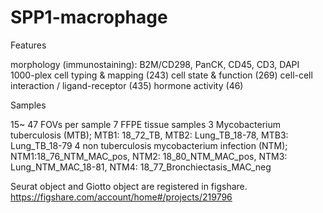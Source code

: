 # SPP1-macrophage
 
Features

morphology (immunostaining):
B2M/CD298, PanCK, CD45, CD3, DAPI
1000-plex 
cell typing & mapping (243)
cell state & function (269)
cell-cell interaction / ligand-receptor (435)
hormone activity (46)

Samples

15~ 47 FOVs per sample
7 FFPE tissue samples
3 Mycobacterium tuberculosis (MTB); 
MTB1: 18_72_TB, MTB2: Lung_TB_18-78, MTB3: Lung_TB_18-79
4 non tuberculosis mycobacterium infection (NTM);  
NTM1:18_76_NTM_MAC_pos, NTM2: 18_80_NTM_MAC_pos, NTM3: Lung_NTM_MAC_18-81, NTM4: 18_77_Bronchiectasis_MAC_neg

Seurat object and Giotto object are registered in figshare. https://figshare.com/account/home#/projects/219796
